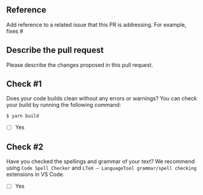 ## Reference

Add reference to a related issue that this PR is addressing. For example, fixes #

## Describe the pull request

Please describe the changes proposed in this pull request.

## Check #1

Does your code builds clean without any errors or warnings? You can check your build by running the following command:
```
$ yarn build
```
- [ ] Yes 

## Check #2

Have you checked the spellings and grammar of your text? We recommend using `Code Spell Checker` and `LTeX – LanguageTool grammar/spell checking` extensions in VS Code.

- [ ] Yes
